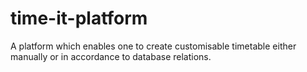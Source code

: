 # time-it-platform
A platform which enables one to create customisable timetable either manually or in accordance to database relations.
